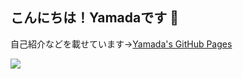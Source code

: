 ## こんにちは！Yamadaです 🍁
自己紹介などを載せています→[Yamada's GitHub Pages](https://yamada3-1990.github.io/yamada3page/)

![](https://github-readme-stats.vercel.app/api?username=yamada3-1990&hide_border=true&count_private=true&show_icons=true)
